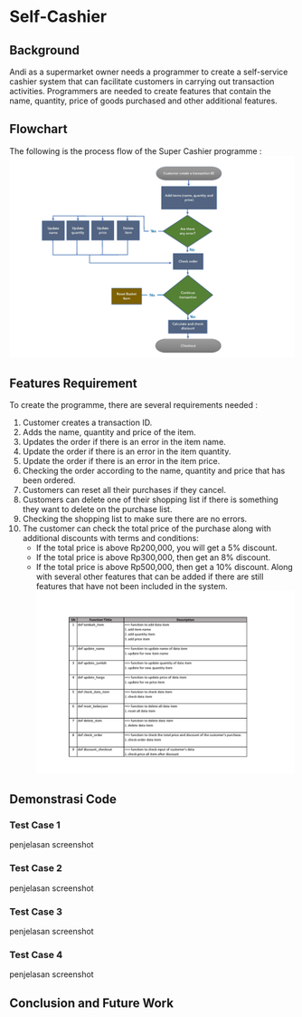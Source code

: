 # Self-Cashier
## Background
Andi as a supermarket owner needs a programmer to create a self-service cashier system that can facilitate customers in carrying out transaction activities. Programmers are needed to create features that contain the name, quantity, price of goods purchased and other additional features.
## Flowchart
The following is the process flow of the Super Cashier programme : 
![alt text](https://github.com/Synthiaayudisha/Self-Cashier/blob/main/image/Diagram.jpg?raw=true)
## Features Requirement
To create the programme, there are several requirements needed :
1.	Customer creates a transaction ID.
2.	Adds the name, quantity and price of the item.
3.	Updates the order if there is an error in the item name. 
4.	Update the order if there is an error in the item quantity.
5.	Update the order if there is an error in the item price.
6.	Checking the order according to the name, quantity and price that has been ordered.
7.	Customers can reset all their purchases if they cancel.
8.	Customers can delete one of their shopping list if there is something they want to delete on the purchase list.
9.	Checking the shopping list to make sure there are no errors.
10.	The customer can check the total price of the purchase along with additional discounts with terms and conditions:
    - If the total price is above Rp200,000, you will get a 5% discount.
    - If the total price is above Rp300,000, then get an 8% discount.
    -	If the total price is above Rp500,000, then get a 10% discount. Along with several other features that can be added if there are still features that have not been included in the system.
![alt text](https://github.com/Synthiaayudisha/Self-Cashier/blob/main/image/Fungsi.jpg?raw=true)
## Demonstrasi Code
### Test Case 1
penjelasan
screenshot

### Test Case 2
penjelasan
screenshot

### Test Case 3
penjelasan
screenshot

### Test Case 4
penjelasan
screenshot

## Conclusion and Future Work

